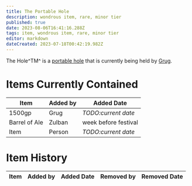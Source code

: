 ```yaml
---
title: The Portable Hole
description: wondrous item, rare, minor tier
published: true
date: 2023-08-06T16:41:16.288Z
tags: item, wondrous item, rare, minor tier
editor: markdown
dateCreated: 2023-07-18T00:42:19.982Z
---
```


The Hole^TM^ is a [portable hole](https://5e.tools/items.html#portable%20hole_dmg) that is currently being held by [Grug](/player_characters/grug).

# Items Currently Contained
| Item | Added by | Added Date |
|------|----------|------------|
| 1500gp | Grug | *TODO:current date* |
| Barrel of Ale | Zulban | week before festival |
| Item | Person | *TODO:current date* |

# Item History
| Item | Added by | Added Date | Removed by | Removed Date|
|------|----------|------------|------------|-------------|
